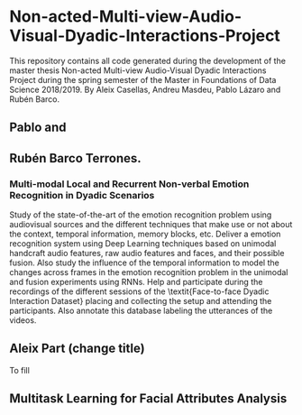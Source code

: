 # Non-acted-Multi-view-Audio-Visual-Dyadic-Interactions-Project
This repository contains all code generated during the development of the master thesis Non-acted Multi-view Audio-Visual Dyadic Interactions Project during the spring semester of the Master in Foundations of Data Science 2018/2019. By Aleix Casellas, Andreu Masdeu, Pablo Lázaro and Rubén Barco.


## Pablo and 

## Rubén Barco Terrones. 
### Multi-modal Local and Recurrent Non-verbal Emotion Recognition in Dyadic Scenarios

Study of the state-of-the-art of the emotion recognition problem using audiovisual sources and the different techniques that make use or not about the context, temporal information, memory blocks, etc. Deliver a emotion recognition system using Deep Learning techniques based on unimodal handcraft audio features, raw audio features and faces, and their possible fusion. Also study the influence of the temporal information to model the changes across frames in the emotion recognition problem in the unimodal and fusion experiments using RNNs. Help and participate during the recordings of the different sessions of the \textit{Face-to-face Dyadic Interaction Dataset} placing and collecting the setup and attending the participants. Also annotate this database labeling the utterances of the videos.

## Aleix Part (change title)

To fill

## Multitask Learning for Facial Attributes Analysis

